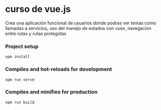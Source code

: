 # curso de vue.js
Crea una aplicación funcional de usuarios donde podras ver temas como llamadas a servicios, uso del manejo de estados con vuex,
navegación entre rutas y rutas protegidas

### Project setup
```
npm install
```
### Compiles and hot-reloads for development
```
npm run serve
```
### Compiles and minifies for production
```
npm run build
```
